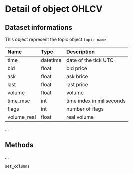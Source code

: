 # Detail of object OHLCV


## Dataset informations

This object represent the topic object `topic name`

|Name|Type|Description|
|:------|:------|:------|
|time|datetime|date of the tick UTC|
|bid|float|bid price|
|ask|float|ask brice|
|last|float|last price|
|volume|float|volume|
|time_msc|int|time index in miliseconds|
|flags|int|number of flags|
|volume_real|float|real volume|## Parameters

...
## Methods

...

**`set_columns`**
